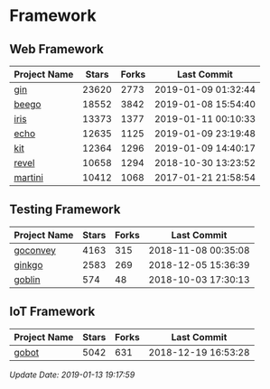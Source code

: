 # Framework

## Web Framework

| Project Name | Stars | Forks | Last Commit |
| ------------ | ----- | ----- | ----------- |
| [gin](https://github.com/gin-gonic/gin) | 23620 | 2773 | 2019-01-09 01:32:44 |
| [beego](https://github.com/astaxie/beego) | 18552 | 3842 | 2019-01-08 15:54:40 |
| [iris](https://github.com/kataras/iris) | 13373 | 1377 | 2019-01-11 00:10:33 |
| [echo](https://github.com/labstack/echo) | 12635 | 1125 | 2019-01-09 23:19:48 |
| [kit](https://github.com/go-kit/kit) | 12364 | 1296 | 2019-01-09 14:40:17 |
| [revel](https://github.com/revel/revel) | 10658 | 1294 | 2018-10-30 13:23:52 |
| [martini](https://github.com/go-martini/martini) | 10412 | 1068 | 2017-01-21 21:58:54 |

## Testing Framework

| Project Name | Stars | Forks | Last Commit |
| ------------ | ----- | ----- | ----------- |
| [goconvey](https://github.com/smartystreets/goconvey) | 4163 | 315 | 2018-11-08 00:35:08 |
| [ginkgo](https://github.com/onsi/ginkgo) | 2583 | 269 | 2018-12-05 15:36:39 |
| [goblin](https://github.com/franela/goblin) | 574 | 48 | 2018-10-03 17:30:13 |

## IoT Framework

| Project Name | Stars | Forks | Last Commit |
| ------------ | ----- | ----- | ----------- |
| [gobot](https://github.com/hybridgroup/gobot) | 5042 | 631 | 2018-12-19 16:53:28 |

*Update Date: 2019-01-13 19:17:59*
